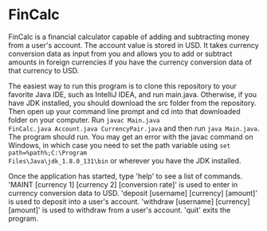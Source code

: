 # FinCalc
FinCalc is a financial calculator capable of adding and subtracting money from a user's account. The account value is stored in USD. It takes currency conversion data as input from you and allows you to add or subtract amounts in foreign currencies if you have the currency conversion data of that currency to USD.

The easiest way to run this program is to clone this repository to your favorite Java IDE, such as IntelliJ IDEA, and run main.java. Otherwise, if you have JDK installed, you should download the src folder from the repository. Then open up your command line prompt and cd into that downloaded folder on your computer. Run <code>javac Main.java FinCalc.java Account.java CurrencyPair.java</code> and then run <code>java Main.java</code>. The program should run. You may get an error with the javac command on Windows, in which case you need to set the path variable using <code>set path=%path%;C:\Program Files\Java\jdk_1.8.0_131\bin</code> or wherever you have the JDK installed.

Once the application has started, type 'help' to see a list of commands. 'MAINT [currency 1] [currency 2] [conversion rate]' is used to enter in currency conversion data to USD. 'deposit [username] [currency] [amount]' is used to deposit into a user's account. 'withdraw [username] [currency] [amount]' is used to withdraw from a user's account. 'quit' exits the program.

